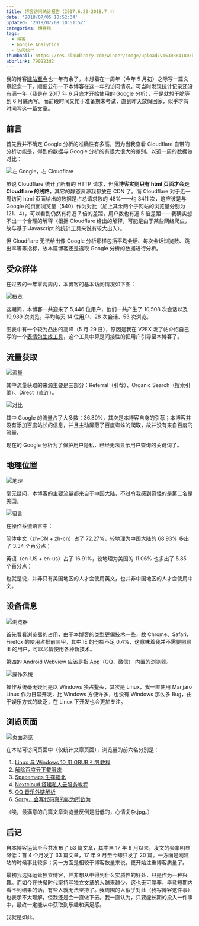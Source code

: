 ```yaml
---
title: 博客访问统计报告（2017.6.20-2018.7.4）
date: '2018/07/05 10:52:34'
updated: '2018/07/08 10:51:52'
categories: 博客栈
tags:
  - 博客
  - Google Analytics
  - 访问统计
thumbnail: https://res.cloudinary.com/wincer/image/upload/v1530864180/blog/blog_reporter/cover.png
abbrlink: 790223d2
---
```


我的博客[建站至今](../4a17b156/)也一年有余了，本想着在一周年（今年 5 月初）之际写一篇文章纪念一下，顺便公布一下本博客在这一年的访问情况，可当时发现统计记录还没有满一年（我是在 2017 年 6 月底才开始使用的 Google 分析），于是就想干脆等到 6 月底再写。而前段时间又忙于准备期末考试，直到昨天放假回家，似乎才有时间写这一篇文章。

<!-- more -->

## 前言

首先我并不确定 Google 分析的准确性有多高，因为当我查看 Cloudflare 自带的分析功能是，得到的数据与 Google 分析的有很大很大的差别。以近一周的数据做对比：

![左 Google，右 Cloudflare](https://res.cloudinary.com/wincer/image/upload/v1531016567/blog/blog_reporter/ga_vs_cf.png "左 Google，右 Cloudflare")

虽说 Cloudflare 统计了所有的 HTTP 请求，但**我博客实则只有 html 页面才会走 Cloudflare 的线路**，其它的静态资源我都放在 CDN 了。而 Cloudflare 对于近一周访问 html 页面给出的数据是占总请求数的 48%——约 3411 次，这应该是与 Google 的页面浏览量（540）作为对比（加上其余两个子网站的浏览量分别为 121、4），可以看到仍然有将近 7 倍的差距，用户数也有近 5 倍差距——我确实想不出一个合理的解释（根据 Cloudflare 给出的解释，可能是由于某些网络爬虫，故与基于 Javascript 的统计工具来说有较大出入）。

但 Cloudflare 无法给出像 Google 分析那样包括平均会话、每次会话浏览数、跳出率等等指标，故本篇博客还是选取 Google 分析的数据进行分析。

## 受众群体

在过去的一年零两周内，本博客的基本访问情况如下图：

![概览](https://res.cloudinary.com/wincer/image/upload/v1530761892/blog/blog_reporter/overview.png)

这期间，本博客一共迎来了 5,446 位用户，他们一共产生了 10,508 次会话以及 19,989 次浏览。平均每天 14 位用户、28 次会话、53 次浏览。

图表中有一个较为凸出的高峰（5 月 29 日），原因是我在 V2EX 发了帖介绍自己写的一个[表情包生成工具](https://www.v2ex.com/t/458433#reply23)，这个工具中算是间接性的把用户引导至本博客了。

## 流量获取

![流量](https://res.cloudinary.com/wincer/image/upload/v1530763252/blog/blog_reporter/traffic_overview.png)

其中流量获取的来源主要是三部分：Referral（引荐）、Organic Search（搜索引擎）、Direct（直连）。

![对比](https://res.cloudinary.com/wincer/image/upload/v1530766976/blog/blog_reporter/traffic_cmp.png)

其中 Google 的流量占了大多数：36.80%，其次是本博客自身的引荐；本博客并没有添加百度站长的信息，并且主动屏蔽了百度蜘蛛的爬取，故并没有来自百度的流量。

现在的 Google 分析为了保护用户隐私，已经无法显示用户查询的关键词了。

## 地理位置

![地理](https://res.cloudinary.com/wincer/image/upload/v1530766078/blog/blog_reporter/location.png)

毫无疑问，本博客的主要流量都来自于中国大陆，不过令我感到奇怪的是第二名是美国。

![语言](https://res.cloudinary.com/wincer/image/upload/v1530766008/blog/blog_reporter/language.png)

在操作系统语言中：

简体中文（zh-CN + zh-cn）占了 72.27%，较地理为中国大陆的 68.93% 多出了 3.34 个百分点；

英语（en-US + en-us）占了 16.91%，较地理为美国的 11.06% 也多出了 5.85 个百分点；

也就是说，并非只有美国地区的人才会使用英文，也并非中国地区的人才会使用中文。

## 设备信息

![浏览器](https://res.cloudinary.com/wincer/image/upload/v1530768660/blog/blog_reporter/browser.png)

首先看看浏览器的占用，由于本博客的类型更偏技术一些，故 Chrome、Safari、Firefox 的使用占据前三甲，其中 IE 的份额不足 0.4%，这意味着我并不需要照顾 IE 的用户，可以尽情使用各种新技术。

第四的 Android Webview 应该是指 App（QQ、微信） 内置的浏览器。

![操作系统](https://res.cloudinary.com/wincer/image/upload/v1530765885/blog/blog_reporter/system.png)

操作系统毫无疑问是以 Windows 独占鳌头，其次是 Linux，我一直使用 Manjaro Linux 作为日常开发，比 Windows 方便许多，也没有 Windows 那么多 Bug，由于娱乐方式的缺乏，在 Linux 下开发也会更加专注。

## 浏览页面

![页面浏览](https://res.cloudinary.com/wincer/image/upload/v1530767677/blog/blog_reporter/page.png)

在本站可访问页面中（仅统计文章页面），浏览量的前六名分别是：

1. [Linux 与 Windows 10 用 GRUB 引导教程](../ad42f575/)
2. [解除百度云下载限速](../cfd78fa9/)
3. [Spacemacs 生存指北](../2aa541e6/)
4. [Nextcloud 搭建私人云服务教程](../bf0413ac/)
5. [QQ 音乐外链解析](../72171293/)
6. [Sorry，会写代码真的能为所欲为](../8575e868/)

（唉，最满意的几篇文章浏览量反倒是挺低的，心情复杂.jpg。）

##  后记

自本博客运营至今共发布了 53 篇文章，其中自 17 年 9 月以来，发文的频率明显降低：首 4 个月发了 33 篇文章，17 年 9 月至今却只发了 20 篇。一方面是刚建站的时候事比较多；另一方面是相较于博客数量来说，更开始注重博客质量了。

最初我选择运营独立博客，并非想从中得到什么实质性的好处，只是作为一种兴趣。而如今在快餐时代坚持写独立文章的人越来越少，这也无可厚非，毕竟短期内看不到结果的话，有些人就无法坚持了。我周围的人似乎对此（我写博客这件事）也表示不太理解，但我还是会一直做下去。我一直认为，只要能长期的投入一件事中，最终一定能从中获取到乐趣和满足感。

我就是如此。
